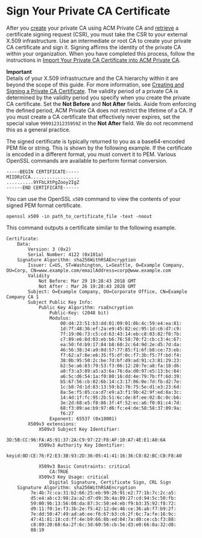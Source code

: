 # Sign Your Private CA Certificate<a name="PcaSignCert"></a>

After you [create](PcaCreateCa.md) your private CA using ACM Private CA and [retrieve](PcaGetCsr.md) a certificate signing request \(CSR\), you must take the CSR to your external X\.509 infrastructure\. Use an intermediate or root CA to create your private CA certificate and sign it\. Signing affirms the identity of the private CA within your organization\. When you have completed this process, follow the instructions in [Import Your Private CA Certificate into ACM Private CA](PcaImportCaCert.md)\. 

**Important**  
Details of your X\.509 infrastructure and the CA hierarchy within it are beyond the scope of this guide\. For more information, see [Creating and Signing a Private CA Certificate](PcaTsSignCsr.md)\. 
The validity period of a private CA is determined by the validity period you specify when you create the private CA certificate\. Set the **Not Before** and **Not After** fields\. Aside from enforcing the defined period, ACM Private CA does not restrict the lifetime of a CA\. 
If you must create a CA certificate that effectively never expires, set the special value `99991231235959Z` in the **Not After** field\. We do not recommend this as a general practice\. 

The signed certificate is typically returned to you as a base64\-encoded PEM file or string\. This is shown by the following example\. If the certificate is encoded in a different format, you must convert it to PEM\. Various OpenSSL commands are available to perform format conversion\. 

```
-----BEGIN CERTIFICATE-----
MIIDRzCCA..................
..........9YFbLXtPgZooy2IgZ
------END CERTIFICATE------
```

You can use the OpenSSL `x509` command to view the contents of your signed PEM format certificate\. 

```
openssl x509 -in path_to_certificate_file -text -noout
```

This command outputs a certificate similar to the following example\.

```
Certificate:
    Data:
        Version: 3 (0x2)
        Serial Number: 4122 (0x101a)
    Signature Algorithm: sha256WithRSAEncryption
        Issuer: C=US, ST=Washington, L=Seattle, O=Example Company, OU=Corp, CN=www.example.com/emailAddress=corp@www.example.com
        Validity
            Not Before: Mar 29 19:28:43 2018 GMT
            Not After : Mar 26 19:28:43 2028 GMT
        Subject: O=Example Company, OU=Corporate Office, CN=Example Company CA 1
        Subject Public Key Info:
            Public Key Algorithm: rsaEncryption
                Public-Key: (2048 bit)
                Modulus:
                    00:d4:23:51:b3:dd:01:09:01:0b:4c:59:e4:ea:81:
                    1d:7f:48:36:ef:2a:e9:45:82:ec:95:1d:c6:d7:c9:
                    7f:19:06:73:c5:cd:63:43:14:eb:c8:03:82:f8:7b:
                    c7:89:e6:8d:03:eb:b6:76:58:70:f2:cb:c3:4c:67:
                    ea:50:fd:b9:17:84:b8:60:2c:64:9d:2e:d5:7d:da:
                    46:56:38:34:a9:0d:57:77:85:f1:6f:b8:ce:73:eb:
                    f7:62:a7:8e:e6:35:f5:df:0c:f7:3b:f5:7f:bd:f4:
                    38:0b:95:50:2c:be:7d:bf:d9:ad:91:c3:81:29:23:
                    b2:5e:a6:83:79:53:f3:06:12:20:7e:a8:fa:18:d6:
                    a8:f3:a3:89:a5:a3:6a:76:da:d0:97:e5:13:bc:84:
                    a6:5c:d6:54:1a:f0:80:16:dd:4e:79:7b:ff:6d:39:
                    b5:67:56:cb:02:6b:14:c3:17:06:0e:7d:fb:d2:7e:
                    1c:b8:7d:1d:83:13:59:b2:76:75:5e:d1:e3:23:6d:
                    8a:5e:f5:85:ca:d7:e9:a3:f1:9b:42:9f:ed:8a:3c:
                    14:4d:1f:fc:95:2b:51:6c:de:8f:ee:02:8c:0c:b6:
                    3e:2d:68:e5:f8:86:3f:4f:52:ec:a6:f0:01:c4:7d:
                    68:f3:09:ae:b9:97:d6:fc:e4:de:58:58:37:09:9a:
                    f6:27
                Exponent: 65537 (0x10001)
        X509v3 extensions:
            X509v3 Subject Key Identifier:
                3D:5B:CC:96:FA:A5:91:37:2A:C9:97:22:F8:AF:10:A7:4E:E1:A0:6A
            X509v3 Authority Key Identifier:
                keyid:0D:CE:76:F2:E3:3B:93:2D:36:05:41:41:16:36:C8:82:BC:CB:F8:A0

            X509v3 Basic Constraints: critical
                CA:TRUE
            X509v3 Key Usage: critical
                Digital Signature, Certificate Sign, CRL Sign
    Signature Algorithm: sha256WithRSAEncryption
         7e:4b:7c:ca:31:b2:66:25:eb:99:26:91:e2:77:1b:7c:2c:a5:
         d5:e4:ab:c3:98:2a:a2:d7:d9:3b:4a:89:27:cd:94:5c:50:fb:
         59:00:9b:13:56:08:da:87:3c:50:e4:eb:f9:b3:35:92:f8:72:
         d9:11:f0:1e:f3:3b:2e:f5:42:12:de:46:ce:36:ab:f7:b9:2f:
         7e:dd:50:47:49:ad:a6:ee:f6:67:b3:c6:2f:6c:7a:fe:16:9c:
         47:41:81:18:cd:ff:4e:b9:66:8b:ed:04:7a:d0:ce:cb:f3:88:
         c8:89:20:68:6a:2f:6c:3d:60:56:cb:5e:d3:e0:66:8a:32:d8:
         88:19
```